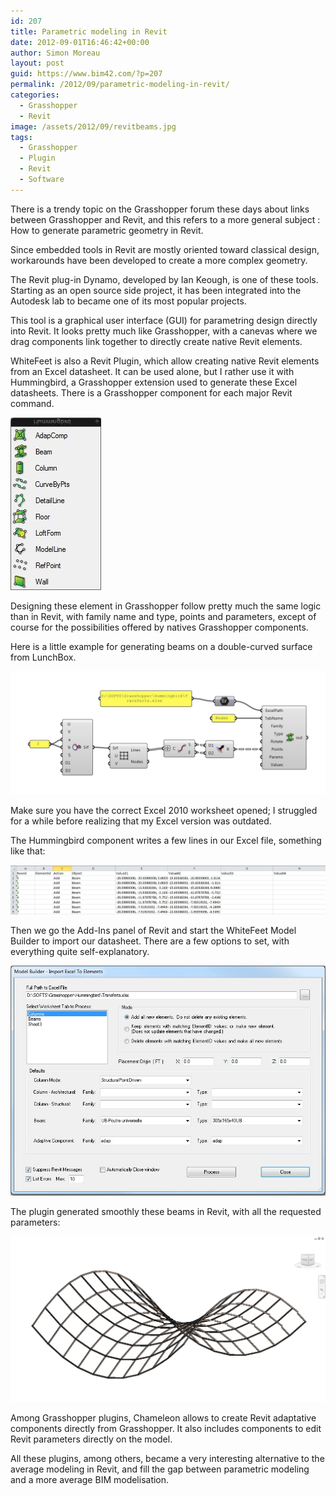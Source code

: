 ```yaml
---
id: 207
title: Parametric modeling in Revit
date: 2012-09-01T16:46:42+00:00
author: Simon Moreau
layout: post
guid: https://www.bim42.com/?p=207
permalink: /2012/09/parametric-modeling-in-revit/
categories:
  - Grasshopper
  - Revit
image: /assets/2012/09/revitbeams.jpg
tags:
  - Grasshopper
  - Plugin
  - Revit
  - Software
---
```

There is a trendy topic on the Grasshopper forum these days about links between Grasshopper and Revit, and this refers to a more general subject : How to generate parametric geometry in Revit.

Since embedded tools in Revit are mostly oriented toward classical design, workarounds have been developed to create a more complex geometry.

The Revit plug-in Dynamo, developed by Ian Keough, is one of these tools. Starting as an open source side project, it has been integrated into the Autodesk lab to became one of its most popular projects.

This tool is a graphical user interface (GUI) for parametring design directly into Revit. It looks pretty much like Grasshopper, with a canevas where we drag components link together to directly create native Revit elements.

WhiteFeet is also a Revit Plugin, which allow creating native Revit elements from an Excel datasheet. It can be used alone, but I rather use it with Hummingbird, a Grasshopper extension used to generate these Excel datasheets. There is a Grasshopper component for each major Revit command.

![commands1](/assets/2012/09/commands1.jpg)

Designing these element in Grasshopper follow pretty much the same logic than in Revit, with family name and type, points and parameters, except of course for the possibilities offered by natives Grasshopper components.

Here is a little example for generating beams on a double-curved surface from LunchBox.

![caneva1](/assets/2012/09/caneva1.jpg)

Make sure you have the correct Excel 2010 worksheet opened; I struggled for a while before realizing that my Excel version was outdated.

The Hummingbird component writes a few lines in our Excel file, something like that:

![excel](/assets/2012/09/excel.jpg)

Then we go the Add-Ins panel of Revit and start the WhiteFeet Model Builder to import our datasheet. There are a few options to set, with everything quite self-explanatory.

![whitefeetmodelbuilder](/assets/2012/09/whitefeetmodelbuilder.jpg)

The plugin generated smoothly these beams in Revit, with all the requested parameters:

![revitbeams](/assets/2012/09/revitbeams.jpg)

Among Grasshopper plugins, Chameleon allows to create Revit adaptative components directly from Grasshopper. It also includes components to edit Revit parameters directly on the model.

All these plugins, among others, became a very interesting alternative to the average modeling in Revit, and fill the gap between parametric modeling and a more average BIM modelisation.